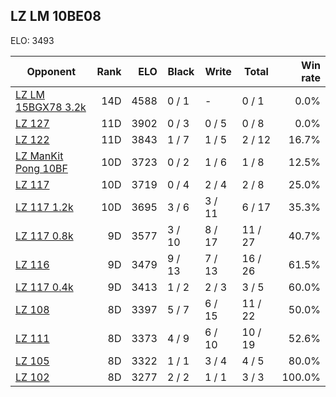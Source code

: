 ## LZ LM 10BE08 ##

ELO: 3493

Opponent | Rank | ELO | Black | Write | Total | Win rate
---------|-----:|----:|-------|-------|-------|-------:
[LZ LM 15BGX78 3.2k](LZ%20LM%2015BGX78%203.2k.md) | 14D | 4588 | 0 / 1 | - | 0 / 1 | 0.0%
[LZ 127](LZ%20127.md) | 11D | 3902 | 0 / 3 | 0 / 5 | 0 / 8 | 0.0%
[LZ 122](LZ%20122.md) | 11D | 3843 | 1 / 7 | 1 / 5 | 2 / 12 | 16.7%
[LZ ManKit Pong 10BF](LZ%20ManKit%20Pong%2010BF.md) | 10D | 3723 | 0 / 2 | 1 / 6 | 1 / 8 | 12.5%
[LZ 117](LZ%20117.md) | 10D | 3719 | 0 / 4 | 2 / 4 | 2 / 8 | 25.0%
[LZ 117 1.2k](LZ%20117%201.2k.md) | 10D | 3695 | 3 / 6 | 3 / 11 | 6 / 17 | 35.3%
[LZ 117 0.8k](LZ%20117%200.8k.md) | 9D | 3577 | 3 / 10 | 8 / 17 | 11 / 27 | 40.7%
[LZ 116](LZ%20116.md) | 9D | 3479 | 9 / 13 | 7 / 13 | 16 / 26 | 61.5%
[LZ 117 0.4k](LZ%20117%200.4k.md) | 9D | 3413 | 1 / 2 | 2 / 3 | 3 / 5 | 60.0%
[LZ 108](LZ%20108.md) | 8D | 3397 | 5 / 7 | 6 / 15 | 11 / 22 | 50.0%
[LZ 111](LZ%20111.md) | 8D | 3373 | 4 / 9 | 6 / 10 | 10 / 19 | 52.6%
[LZ 105](LZ%20105.md) | 8D | 3322 | 1 / 1 | 3 / 4 | 4 / 5 | 80.0%
[LZ 102](LZ%20102.md) | 8D | 3277 | 2 / 2 | 1 / 1 | 3 / 3 | 100.0%

